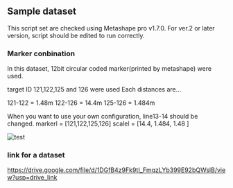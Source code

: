 ## Sample dataset
This script set are checked using Metashape pro v1.7.0.
For ver.2 or later version, script should be edited to run correctly.

### Marker conbination
In this dataset, 12bit circular coded marker(printed by metashape) were used.

target ID 121,122,125 and 126 were used 
Each distances are...

121-122 = 1.48m
122-126 = 14.4m
125-126 = 1.484m

When you want to use your own configuration, line13-14 should be changed.
markerl = [121,122,125,126]
scalel = [14.4, 1.484, 1.48 ]

![test](https://user-images.githubusercontent.com/74333186/153982668-eebbc20c-86b3-4fa6-b9e6-03ea29afea20.gif)


### link for a dataset
https://drive.google.com/file/d/1DGfB4z9Fk9tI_FmqzLYb399E92bQWslB/view?usp=drive_link
